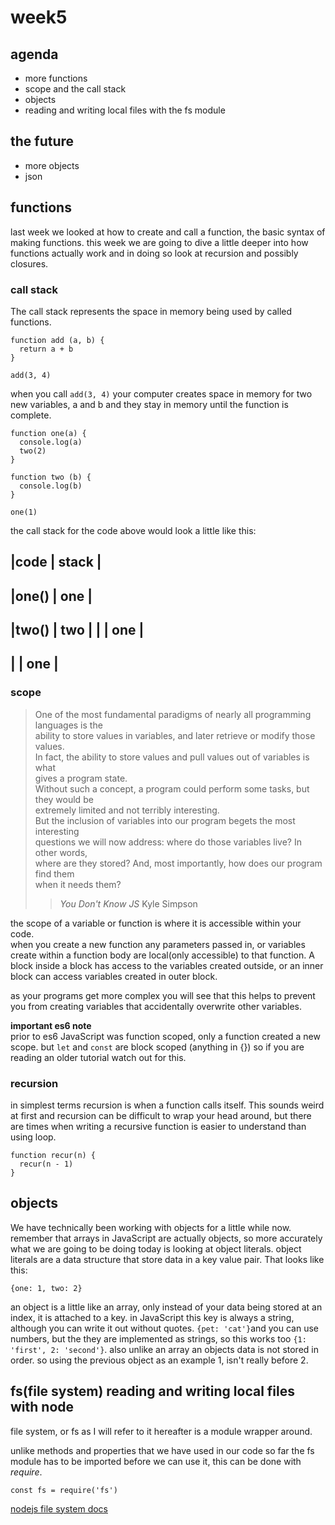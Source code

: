 # week5

## agenda
- more functions
- scope and the call stack
- objects
- reading and writing local files with the fs module

## the future
- more objects
- json

## functions

last week we looked at how to create and call a function, the basic syntax of
making functions. this week we are going to dive a little deeper into how
functions actually work and in doing so look at recursion and possibly closures.

### call stack

The call stack represents the space in memory being used by called functions.

    function add (a, b) {
      return a + b
    }

    add(3, 4)

when you call `add(3, 4)` your computer creates space in memory for two new
variables, a and b and they stay in memory until the function is complete.

    function one(a) {
      console.log(a)
      two(2)
    }

    function two (b) {
      console.log(b)
    }

    one(1)

the call stack for the code above would look a little like this:

|code  | stack |
----------------
|one() | one   |
----------------
|two() | two   |
|      | one   |
----------------
|      | one   |
----------------

### scope

> One of the most fundamental paradigms of nearly all programming languages is the  
> ability to store values in variables, and later retrieve or modify those values.  
> In fact, the ability to store values and pull values out of variables is what  
> gives a program state.  
> Without such a concept, a program could perform some tasks, but they would be  
> extremely limited and not terribly interesting.  
> But the inclusion of variables into our program begets the most interesting  
> questions we will now address: where do those variables live? In other words,  
> where are they stored? And, most importantly, how does our program find them  
> when it needs them?  
> > *You Don't Know JS* Kyle Simpson

the scope of a variable or function is where it is accessible within your code.  
when you create a new function any parameters passed in, or variables create
within a function body are local(only accessible) to that function. 
A block inside a block has access to the variables created outside, or an inner block
can access variables created in outer block. 

as your programs get more complex you will see that this helps to prevent you
from creating variables that accidentally overwrite other variables.

**important es6 note**  
prior to es6 JavaScript was function scoped, only a function created a new
scope. but `let` and `const` are block scoped (anything in {}) so if you are
reading an older tutorial watch out for this.


### recursion
in simplest terms recursion is when a function calls itself. This sounds weird
at first and recursion can be difficult to wrap your head around, but there are times when
writing a recursive function is easier to understand than using loop.

    function recur(n) {
      recur(n - 1)
    }

## objects

We have technically been working with objects for a little while now. remember
that arrays in JavaScript are actually objects, so more accurately what we are
going to be doing today is looking at object literals. object literals are a data
structure that store data in a key value pair. That looks like this:  

    {one: 1, two: 2}

an object is a little like an array, only instead of your data being stored at
an index, it is attached to a key. in JavaScript this key is always a string,
although you can write it out without quotes. `{pet: 'cat'}`and you can use
numbers, but the they are implemented as strings, so this works too `{1: 'first', 2: 'second'}`. also unlike an
array an objects data is not stored in order. so using the previous object as an
example 1, isn't really before 2.

## fs(file system) reading and writing local files with node

file system, or fs as I will refer to it hereafter is a module wrapper around.

unlike methods and properties that we have used in our code so far the fs module
has to be imported before we can use it, this can be done with *require*.

    const fs = require('fs')

[nodejs file system docs](https://nodejs.org/dist/latest-v6.x/docs/api/fs.html)




